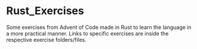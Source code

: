 # Rust_Exercises
Some exercises from Advent of Code made in Rust to learn the language in a more practical manner.
Links to specific exercises are inside the respective exercise folders/files.